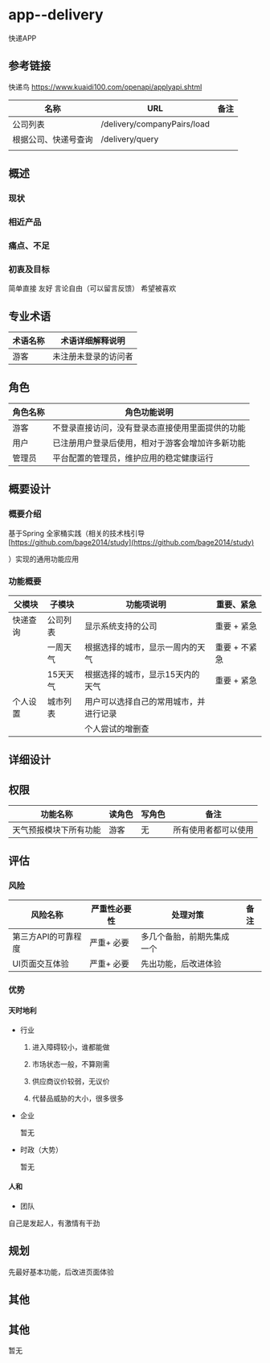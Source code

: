 # app--delivery #

快递APP
## 参考链接 ##

快递鸟 https://www.kuaidi100.com/openapi/applyapi.shtml

| 名称                 | URL                         | 备注 |
| -------------------- | --------------------------- | ---- |
| 公司列表             | /delivery/companyPairs/load |      |
| 根据公司、快递号查询 | /delivery/query             |      |
|                      |                             |      |



## 概述 ##
### 现状 ###


### 相近产品 ###


### 痛点、不足 ###


### 初衷及目标 ###
简单直接
友好
言论自由（可以留言反馈）
希望被喜欢

## 专业术语 ##

| 术语名称 | 术语详细解释说明     |
| -------- | -------------------- |
| 游客     | 未注册未登录的访问者 |

## 角色 ##

| 角色名称 | 角色功能说明                                     |
| -------- | ------------------------------------------------ |
| 游客     | 不登录直接访问，没有登录态直接使用里面提供的功能 |
| 用户     | 已注册用户登录后使用，相对于游客会增加许多新功能 |
| 管理员   | 平台配置的管理员，维护应用的稳定健康运行         |



## 概要设计 ##

### 概要介绍 ###

基于Spring 全家桶实践（相关的技术栈引导 [https://github.com/bage2014/study](https://github.com/bage2014/study)

）实现的通用功能应用

### 功能概要 ###

| 父模块   | 子模块     | 功能项说明                             | 重要、紧急    |
| ---------- | -------------------------------------- | ------------- | ------------- |
| 快递查询 | 公司列表  | 显示系统支持的公司 | 重要 + 紧急   |
|          | 一周天气 | 根据选择的城市，显示一周内的天气 | 重要 + 不紧急 |
|          | 15天天气   | 根据选择的城市，显示15天内的天气 | 重要 + 紧急 |
| 个人设置 | 城市列表 | 用户可以选择自己的常用城市，并进行记录 |  |
| |  | 个人尝试的增删查 |  |

## 详细设计 ##
## 权限 ##

| 功能名称               | 读角色 | 写角色 | 备注                 |
| ---------------------- | ------ | ------ | -------------------- |
| 天气预报模块下所有功能 | 游客   | 无     | 所有使用者都可以使用 |

## 评估 ##

### 风险 ###

| 风险名称            | 严重性必要性 | 处理对策                   | 备注 |
| ------------------- | ------------ | -------------------------- | ---- |
| 第三方API的可靠程度 | 严重+ 必要   | 多几个备胎，前期先集成一个 |      |
| UI页面交互体验      | 严重+ 必要   | 先出功能，后改进体验       |      |

### 优势 ###

#### 天时地利 ####

- 行业

  1. 进入障碍较小，谁都能做

  2. 市场状态一般，不算刚需
  3. 供应商议价较弱，无议价
  4. 代替品威胁的大小，很多很多

- 企业

  暂无

- 时政（大势）

  暂无

#### 人和 ####
- 团队

自己是发起人，有激情有干劲

## 规划 ##

先最好基本功能，后改进页面体验

## 其他 ##

## 其他 ##

暂无








